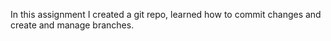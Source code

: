 In this assignment I created a git repo, learned how to commit changes and create and manage branches.
